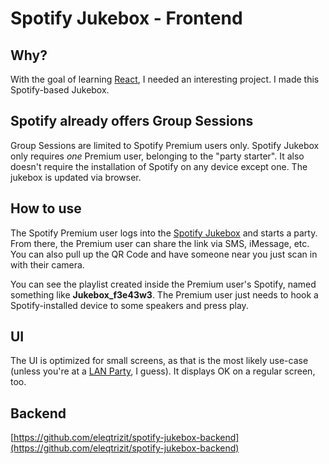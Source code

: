 # Spotify Jukebox - Frontend

## Why?

With the goal of learning [React](https://reactjs.org/), I needed an interesting project. I made this Spotify-based Jukebox.

## Spotify already offers Group Sessions

Group Sessions are limited to Spotify Premium users only. Spotify Jukebox only requires _one_ Premium user, belonging to the "party starter". It also doesn't require the installation of Spotify on any device except one. The jukebox is updated via browser.

## How to use

The Spotify Premium user logs into the [Spotify Jukebox](https://jukebox.rivera-web.com) and starts a party. From there, the Premium user can share the link via SMS, iMessage, etc. You can also pull up the QR Code and have someone near you just scan in with their camera.

You can see the playlist created inside the Premium user's Spotify, named something like **Jukebox_f3e43w3**. The Premium user just needs to hook a Spotify-installed device to some speakers and press play.

## UI

The UI is optimized for small screens, as that is the most likely use-case (unless you're at a [LAN Party](https://www.bing.com/images/search?q=lan+party&first=1&cw=1389&ch=943&tsc=ImageHoverTitle), I guess). It displays OK on a regular screen, too.

## Backend

[https://github.com/eleqtrizit/spotify-jukebox-backend](https://github.com/eleqtrizit/spotify-jukebox-backend)
